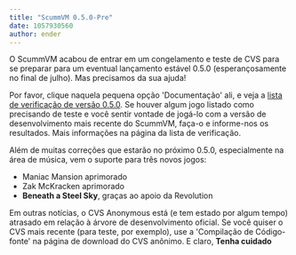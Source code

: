 ```yaml
---
title: "ScummVM 0.5.0-Pre"
date: 1057930560
author: ender
---
```


O ScummVM acabou de entrar em um congelamento e teste de CVS para se preparar para um eventual lançamento estável 0.5.0 (esperançosamente no final de julho). Mas precisamos da sua ajuda!

Por favor, clique naquela pequena opção 'Documentação' ali, e veja a [lista de verificação de versão 0.5.0](http://www.scummvm.org/documentation.php?view=release). Se houver algum jogo listado como precisando de teste e você sentir vontade de jogá-lo com a versão de desenvolvimento mais recente do ScummVM, faça-o e informe-nos os resultados. Mais informações na página da lista de verificação.

Além de muitas correções que estarão no próximo 0.5.0, especialmente na área de música, vem o suporte para três novos jogos:

*   Maniac Mansion aprimorado
*   Zak McKracken aprimorado
*   **Beneath a Steel Sky**, graças ao apoio da Revolution

Em outras notícias, o CVS Anonymous está (e tem estado por algum tempo) atrasado em relação à árvore de desenvolvimento oficial. Se você quiser o CVS mais recente (para teste, por exemplo), use a 'Compilação de Código-fonte' na página de download do CVS anônimo. E claro,
**Tenha cuidado**
